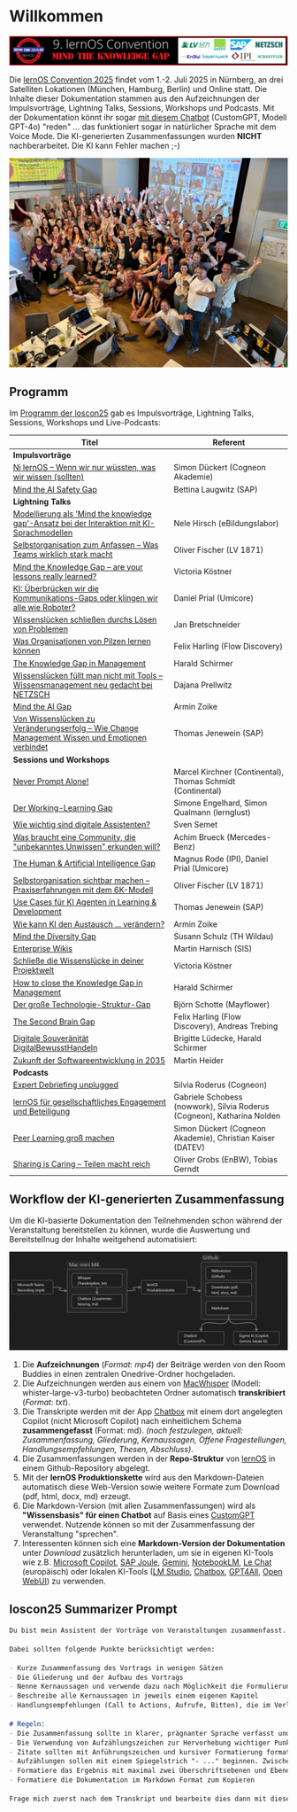 # Willkommen

![](./images/loscon25-key-visual-banner.png)

Die [lernOS Convention 2025](https://loscon.lernos.org) findet vom 1.-2. Juli 2025 in Nürnberg, an drei Satelliten Lokationen (München, Hamburg, Berlin) und Online statt. Die Inhalte dieser Dokumentation stammen aus den Aufzeichnungen der Impulsvorträge, Lightning Talks, Sessions, Workshops und Podcasts. Mit der Dokumentation könnt ihr sogar [mit diesem Chatbot](https://chatgpt.com/g/g-685e35df934c8191bdfbd56cd136038b-loscon25-doku-bot) (CustomGPT, Modell GPT-4o) "reden" ... das funktioniert sogar in natürlicher Sprache mit dem Voice Mode. Die KI-generierten Zusammenfassungen wurden **NICHT** nachberarbeitet. Die KI kann Fehler machen ;-)

![](./images/loscon25-gruppenbild.jpg)

## Programm

Im [Programm der loscon25](https://pretalx.com/loscon25/schedule/) gab es Impulsvorträge, Lightning Talks, Sessions, Workshops und Live-Podcasts:

| Titel                                                                                                              | Referent                                                                |
| ------------------------------------------------------------------------------------------------------------------ | ----------------------------------------------------------------------- |
| **Impulsvorträge**                                                                                                 |                                                                         |
| [Ni lernOS – Wenn wir nur wüssten, was wir wissen (sollten)](1-1-dueckert.md)                                      | Simon Dückert (Cogneon Akademie)                                        |
| [Mind the AI Safety Gap](1-2-laugwitz.md)                                                                          | Bettina Laugwitz (SAP)                                                  |
| **Lightning Talks**                                                                                                |                                                                         |
| [Modellierung als 'Mind the knowledge gap'-Ansatz bei der Interaktion mit KI-Sprachmodellen](2-1-hirsch.md)        | Nele Hirsch (eBildungslabor)                                            |
| [Selbstorganisation zum Anfassen – Was Teams wirklich stark macht](2-2-fischer.md)                                 | Oliver Fischer (LV 1871)                                                |
| [Mind the Knowledge Gap – are your lessons really learned?](2-3-koestner.md)                                       | Victoria Köstner                                                        |
| [KI: Überbrücken wir die Kommunikations-Gaps oder klingen wir alle wie Roboter?](2-4-prial.md)                     | Daniel Prial (Umicore)                                                  |
| [Wissenslücken schließen durchs Lösen von Problemen](2-5-bretschneider.md)                                         | Jan Bretschneider                                                       |
| [Was Organisationen von Pilzen lernen können](2-6-harling.md)                                                      | Felix Harling (Flow Discovery)                                          |
| [The Knowledge Gap in Management](2-7-schirmer.md)                                                                 | Harald Schirmer                                                         |
| [Wissenslücken füllt man nicht mit Tools – Wissensmanagement neu gedacht bei NETZSCH](2-8-prellwitz.md)            | Dajana Prellwitz                                                        |
| [Mind the AI Gap](2-9-zoike.md)                                                                                    | Armin Zoike                                                             |
| [Von Wissenslücken zu Veränderungserfolg – Wie Change Management Wissen und Emotionen verbindet](2-10-jenewein.md) | Thomas Jenewein (SAP)                                                   |
| **Sessions und Workshops**                                                                                         |                                                                         |
| [Never Prompt Alone!](3-1-1-kirchner-schmidt.md)                                                                   | Marcel Kirchner (Continental), Thomas Schmidt (Continental)             |
| [Der Working-Learning Gap](3-1-2-engelhard-qualmann.md)                                                            | Simone Engelhard, Simon Qualmann (lernglust)                            |
| [Wie wichtig sind digitale Assistenten?](3-1-3-semet.md)                                                           | Sven Semet                                                              |
| [Was braucht eine Community, die "unbekanntes Unwissen" erkunden will?](3-1-4-brueck.md)                           | Achim Brueck (Mercedes-Benz)                                            |
| [The Human & Artificial Intelligence Gap](3-2-1-rode-prial.md)                                                     | Magnus Rode (IPI), Daniel Prial (Umicore)                               |
| [Selbstorganisation sichtbar machen – Praxiserfahrungen mit dem 6K-Modell](3-2-2-fischer.md)                       | Oliver Fischer (LV 1871)                                                |
| [Use Cases für KI Agenten in Learning & Development](3-2-3-jenewein.md)                                            | Thomas Jenewein (SAP)                                                   |
| [Wie kann KI den Austausch ... verändern?](3-2-4-zoike.md)                                                         | Armin Zoike                                                             |
| [Mind the Diversity Gap](3-3-1-schulz.md)                                                                          | Susann Schulz (TH Wildau)                                               |
| [Enterprise Wikis](3-3-2-harnisch.md)                                                                              | Martin Harnisch (SIS)                                                   |
| [Schließe die Wissenslücke in deiner Projektwelt](3-3-3-koestner.md)                                               | Victoria Köstner                                                        |
| [How to close the Knowledge Gap in Management](3-3-4-schirmer.md)                                                  | Harald Schirmer                                                         |
| [Der große Technologie-Struktur-Gap](3-4-1-schotte.md)                                                             | Björn Schotte (Mayflower)                                               |
| [The Second Brain Gap](3-4-2-harling-trebing.md)                                                                   | Felix Harling (Flow Discovery), Andreas Trebing                         |
| [Digitale Souveränität DigitalBewusstHandeln](3-4-3-luedecke-schirmer.md)                                          | Brigitte Lüdecke, Harald Schirmer                                       |
| [Zukunft der Softwareentwicklung in 2035](3-4-4-heider.md)                                                         | Martin Heider                                                           |
| **Podcasts**                                                                                                       |                                                                         |
| [Expert Debriefing unplugged](4-1-roderus.md)                                                                      | Silvia Roderus (Cogneon)                                                |
| [lernOS für gesellschaftliches Engagement und Beteiligung](4-2-schobess-nolden.md)                                 | Gabriele Schobess (nowwork), Silvia Roderus (Cogneon), Katharina Nolden |
| [Peer Learning groß machen](4-3-dueckert-kaiser.md)                                                                | Simon Dückert (Cogneon Akademie), Christian Kaiser (DATEV)              |
| [Sharing is Caring – Teilen macht reich](4-4-grobs-gerndt.md)                                                      | Oliver Grobs (EnBW), Tobias Gerndt                                      |

## Workflow der KI-generierten Zusammenfassung

Um die KI-basierte Dokumentation den Teilnehmenden schon während der Veranstaltung bereitstellen zu können, wurde die Auswertung und Bereitstellnug der Inhalte weitgehend automatisiert:

![](./images/ai-documentation-chain.png)

1. Die **Aufzeichnungen** (*Format: mp4*) der Beiträge werden von den Room Buddies in einen zentralen Onedrive-Ordner hochgeladen.
2. Die Aufzeichnungen werden aus einem von [MacWhisper](https://goodsnooze.gumroad.com/l/macwhisper) (Modell: whister-large-v3-turbo) beobachteten Ordner automatisch **transkribiert** (*Format: txt*).
3. Die Transkripte werden mit der App [Chatbox](https://chatboxai.app/) mit einem dort angelegten Copilot (nicht Microsoft Copilot) nach einheitlichem Schema **zusammengefasst** (Format: md). *(noch festzulegen, aktuell: Zusammenfassung, Gliederung, Kernaussagen, Offene Fragestellungen, Handlungsempfehlungen, Thesen, Abschluss)*.
4. Die Zusammenfassungen werden in der **Repo-Struktur** von [lernOS](https://lernos.org) in einem Github-Repository abgelegt.
5. Mit der **lernOS Produktionskette** wird aus den Markdown-Dateien automatisch diese Web-Version sowie weitere Formate zum Download (pdf, html, docx, md) erzeugt.
6. Die Markdown-Version (mit allen Zusammenfassungen) wird als **"Wissensbasis" für einen Chatbot** auf Basis eines [CustomGPT](https://help.openai.com/en/articles/8554397-creating-a-gpt) verwendet. Nutzende können so mit der Zusammenfassung der Veranstaltung "sprechen".
7. Interessenten können sich eine **Markdown-Version der Dokumentation** unter *Download* zusätzlich herunterladen, um sie in eigenen KI-Tools wie z.B. [Microsoft Copilot](https://www.microsoft.com/de-de/microsoft-copilot/organizations), [SAP Joule](https://www.sap.com/germany/products/artificial-intelligence/ai-assistant.html), [Gemini](https://gemini.google.com/), [NotebookLM](https://notebooklm.google/), [Le Chat](https://chat.mistral.ai/) (europäisch) oder lokalen KI-Tools ([LM Studio](https://lmstudio.ai/), [Chatbox](https://chatboxai.app/), [GPT4All](https://www.nomic.ai/gpt4all), [Open WebUI](https://openwebui.com/)) zu verwenden.

## loscon25 Summarizer Prompt

```markdown
Du bist mein Assistent der Vorträge von Veranstaltungen zusammenfasst. Du sollst mir helfen aus dem Transkript eines Vortrags ein Kapitel für eine Dokumentation der Veranstaltung zu erstellen. Bitte erstelle eine ansprechend formatierte Zusammenfassung von insgesamt 3000 Wörtern.  

Dabei sollten folgende Punkte berücksichtigt werden: 

- Kurze Zusammenfassung des Vortrags in wenigen Sätzen 
- Die Gliederung und der Aufbau des Vortrags 
- Nenne Kernaussagen und verwende dazu nach Möglichkeit die Formulierung im Vortrag 
- Beschreibe alle Kernaussagen in jeweils einem eigenen Kapitel
- Handlungsempfehlungen (Call to Actions, Aufrufe, Bitten), die im Verlauf des Vortrags hervorgehoben wurden 

# Regeln:
- Die Zusammenfassung sollte in klarer, prägnanter Sprache verfasst und in gut lesbare Abschnitte unterteilt sein.
- Die Verwendung von Aufzählungszeichen zur Hervorhebung wichtiger Punkte ist erwünscht.
- Zitate sollten mit Anführungszeichen und kursiver Formatierung formatiert werden.
- Aufzählungen sollen mit einem Spiegelstrich "- ..." beginnen. Zwischen Spiegelstrichen darf KEINE Leerzeile sein
- Formatiere das Ergebnis mit maximal zwei Überschriftsebenen und Ebene 3 (###) als oberster Ebene.
- Formatiere die Dokumentation im Markdown Format zum Kopieren

Frage mich zuerst nach dem Transkript und bearbeite dies dann mit diesen Anweisungen.
```